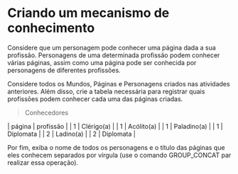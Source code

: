 # Criando um mecanismo de conhecimento

Considere que um personagem pode conhecer uma página dada a sua profissão. Personagens de uma determinada profissão podem conhecer várias páginas, assim como uma página pode ser conhecida por personagens de diferentes profissões. 

Considere todos os Mundos, Páginas e Personagens criados nas atividades anteriores. Além disso, crie a tabela necessária para registrar quais profissões podem conhecer cada uma das páginas criadas.

> Conhecedores

| página | profissão |
| 1 | Clérigo(a) |
| 1 | Acólito(a) |
| 1 | Paladino(a) |
| 1	| Diplomata |
| 2 | Ladino(a) |
| 2	| Diplomata |

Por fim, exiba o nome de todos os personagens e o título das páginas que eles conhecem separados por vírgula (use o comando GROUP_CONCAT par realizar essa operação).
